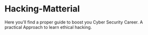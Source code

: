 # Hacking-Matterial
Here you'll find a proper guide to boost you Cyber Security Career. A practical Approach to learn ethical hacking.

